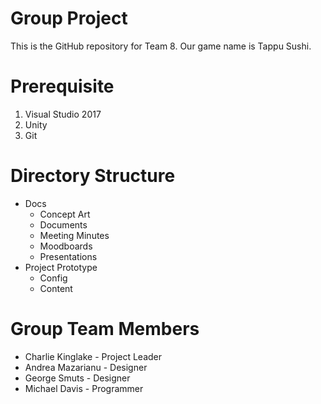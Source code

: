 # Group Project
This is the GitHub repository for Team 8. Our game name is Tappu Sushi.

# Prerequisite
1. Visual Studio 2017
2. Unity
3. Git

# Directory Structure
- Docs
  - Concept Art
  - Documents
  - Meeting Minutes
  - Moodboards
  - Presentations
- Project Prototype
  - Config
  - Content

# Group Team Members
* Charlie Kinglake - Project Leader
* Andrea Mazarianu - Designer
* George Smuts - Designer
* Michael Davis - Programmer
